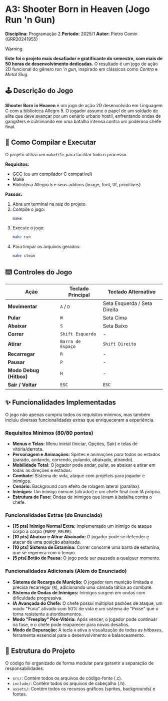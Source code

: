 # A3: Shooter Born in Heaven (Jogo Run 'n Gun)

**Disciplina:** Programação 2
**Período:** 2025/1
**Autor:** Pietro Comin (GRR20241955)

> [!WARNING]
> **Este foi o projeto mais desafiador e gratificante do semestre, com mais de 50 horas de desenvolvimento dedicadas.** O resultado é um jogo de ação 2D funcional do gênero *run 'n gun*, inspirado em clássicos como *Contra* e *Metal Slug*.

## 🕹️ Descrição do Jogo

**Shooter Born in Heaven** é um jogo de ação 2D desenvolvido em Linguagem C com a biblioteca Allegro 5. O jogador assume o papel de um soldado de elite que deve avançar por um cenário urbano hostil, enfrentando ondas de gangsters e culminando em uma batalha intensa contra um poderoso chefe final.

## 🚀 Como Compilar e Executar

O projeto utiliza um `makefile` para facilitar todo o processo.

**Requisitos:**
* GCC (ou um compilador C compatível)
* Make
* Biblioteca Allegro 5 e seus addons (image, font, ttf, primitives)

**Passos:**
1.  Abra um terminal na raiz do projeto.
2.  Compile o jogo:
    ```bash
    make
    ```
3.  Execute o jogo:
    ```bash
    make run
    ```
4.  Para limpar os arquivos gerados:
    ```bash
    make clean
    ```

## ⌨️ Controles do Jogo

| Ação                      | Teclado Principal         | Teclado Alternativo          |
| ------------------------- | ------------------------- | ---------------------------- |
| **Movimentar** | `A` / `D`                 | Seta Esquerda / Seta Direita |
| **Pular** | `W`                       | Seta Cima                    |
| **Abaixar** | `S`                       | Seta Baixo                   |
| **Correr** | `Shift Esquerdo`          | -                            |
| **Atirar** | `Barra de Espaço`         | `Shift Direito`              |
| **Recarregar** | `R`                       | -                            |
| **Pausar** | `P`                       | -                            |
| **Modo Debug (Hitbox)** | `H`                       | -                            |
| **Sair / Voltar** | `ESC`                     | `ESC`                        |


## ✨ Funcionalidades Implementadas

O jogo não apenas cumpriu todos os requisitos mínimos, mas também incluiu diversas funcionalidades extras que enriqueceram a experiência.

### Requisitos Mínimos (80/80 pontos)
* **Menus e Telas:** Menu inicial (Iniciar, Opções, Sair) e telas de vitória/derrota.
* **Personagem e Animações:** Sprites e animações para todos os estados (parado, andando, correndo, pulando, abaixado, atirando).
* **Mobilidade Total:** O jogador pode andar, pular, se abaixar e atirar em todas as direções e estados.
* **Combate:** Sistema de vida, ataque com projéteis para jogador e inimigos.
* **Cenário:** Background com efeito de rolagem lateral (parallax).
* **Inimigos:** Um inimigo comum (atirador) e um chefe final com IA própria.
* **Estrutura de Fase:** Ondas de inimigos que levam à batalha contra o chefe.

### Funcionalidades Extras (do Enunciado)
* **[15 pts] Inimigo Normal Extra:** Implementado um inimigo de ataque corpo a corpo (`ENEMY_MELEE`).
* **[10 pts] Abaixar e Atirar Abaixado:** O jogador pode se defender e atacar de uma posição abaixada.
* **[10 pts] Sistema de Estamina:** Correr consome uma barra de estamina, que se regenera com o tempo.
* **[5 pts] Botão de Pausa:** O jogo pode ser pausado a qualquer momento.

### Funcionalidades Adicionais (Além do Enunciado)
* **Sistema de Recarga de Munição:** O jogador tem munição limitada e precisa recarregar (`R`), adicionando uma camada tática ao combate.
* **Sistema de Ondas de Inimigos:** Inimigos surgem em ondas com dificuldade progressiva.
* **IA Avançada do Chefe:** O chefe possui múltiplos padrões de ataque, um modo "Fúria" ativado com 50% de vida e um sistema de "Poise" que o torna resistente a atordoamentos.
* **Modo "Freeplay" Pós-Vitória:** Após vencer, o jogador pode continuar na fase, e o chefe pode reaparecer para novos desafios.
* **Modo de Depuração:** A tecla `H` ativa a visualização de todas as *hitboxes*, ferramenta essencial para o desenvolvimento e balanceamento.

## 📂 Estrutura do Projeto
O código foi organizado de forma modular para garantir a separação de responsabilidades.
* `src/`: Contém todos os arquivos de código-fonte (.c).
* `include/`: Contém todos os arquivos de cabeçalho (.h).
* `assets/`: Contém todos os recursos gráficos (sprites, backgrounds) e fontes.
